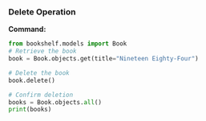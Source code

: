 ### Delete Operation

**Command:**

```python
from bookshelf.models import Book
# Retrieve the book
book = Book.objects.get(title="Nineteen Eighty-Four")

# Delete the book
book.delete()

# Confirm deletion
books = Book.objects.all()
print(books)
